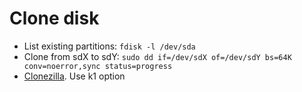 # Clone disk

 * List existing partitions: `fdisk -l /dev/sda`
 * Clone from sdX to sdY: `sudo dd if=/dev/sdX of=/dev/sdY bs=64K conv=noerror,sync status=progress`
 * [Clonezilla](http://clonezilla.org/fine-print-live-doc.php?path=./clonezilla-live/doc/03_Disk_to_disk_clone/00-prepare-clonezilla-live.doc#00-prepare-clonezilla-live.doc). Use k1 option

